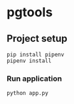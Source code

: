 # pgtools

## Project setup
```
pip install pipenv
pipenv install
```

### Run application
```
python app.py
```


